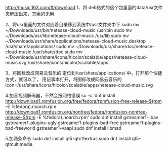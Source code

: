 http://music.163.com/#/download
1、将.deb格式的这个包里面的data/usr文件夹解压出来，其余的无用

2、将usr里面的文件对应着目录移到系统中/usr文件夹中下
sudo mv ~/Downloads/usr/bin/netease-cloud-music /usr/bin
sudo mv ~/Downloads/usr/lib/netease-cloud-music /usr/lib
sudo mv ~/Downloads/usr/share/applications/netease-cloud-music.desktop /usr/share/applications/
sudo mv ~/Downloads/usr/share/doc/netease-cloud-music /usr/share/doc
sudo mv ~/Downloads/usr/share/icons/hicolor/scalable/apps/netease-cloud-music.svg    /usr/share/icons/hicolor/scalable/apps

3、将图标改成网易云音乐的
定位到/usr/share/applications/ 中，打开那个快捷方式，就可以了，
用记事本打开，将图标改成网易云音乐的
Icon=/usr/share/icons/hicolor/scalable/apps/netease-cloud-music.svg

4.加音视频解码器，不然会报网络错误
su -c 'dnf install http://download1.rpmfusion.org/free/fedora/rpmfusion-free-release-$(rpm -E %fedora).noarch.rpm http://download1.rpmfusion.org/nonfree/fedora/rpmfusion-nonfree-release-$(rpm -E %fedora).noarch.rpm'
sudo dnf install gstreamer1-libav gstreamer1-plugins-ugly gstreamer1-plugins-bad-free gstreamer1-plugins-bad-freeworld gstreamer1-vaapi
sudo dnf install libmad

5.加两条命令
sudo dnf install qt5-qtx11extras
sudo dnf install qt5-qtmultimedia
